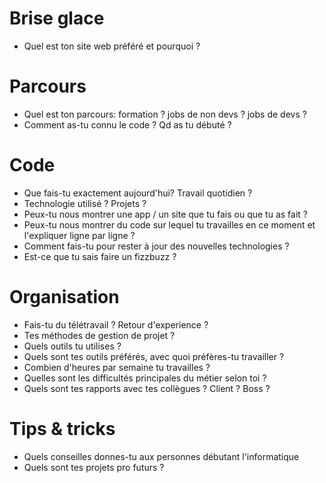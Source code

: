 # Brise glace
- Quel est ton site web préféré et pourquoi ?

# Parcours
- Quel est ton parcours: formation ? jobs de non devs ? jobs de devs ?
- Comment as-tu connu le code ? Qd as tu débuté ?

# Code
- Que fais-tu exactement aujourd'hui? Travail quotidien ?
- Technologie utilisé ? Projets ?
- Peux-tu nous montrer une app / un site que tu fais ou que tu as fait ?
- Peux-tu nous montrer du code sur lequel tu travailles en ce moment et l'expliquer ligne par ligne ?
- Comment fais-tu pour rester à jour des nouvelles technologies ?
- Est-ce que tu sais faire un fizzbuzz ?

# Organisation
- Fais-tu du télétravail ? Retour d'experience ?
- Tes méthodes de gestion de projet ?
- Quels outils tu utilises ?
- Quels sont tes outils préférés, avec quoi préfères-tu travailler ?
- Combien d'heures par semaine tu travailles ?
- Quelles sont les difficultés principales du métier selon toi ?
- Quels sont tes rapports avec tes collègues ? Client ? Boss ?

# Tips & tricks
- Quels conseilles donnes-tu aux personnes débutant l'informatique
- Quels sont tes projets pro futurs ?





